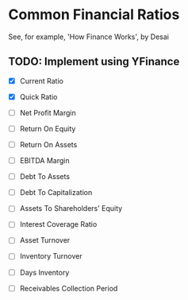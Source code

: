 # Common Financial Ratios

See, for example,  'How Finance Works', by Desai

## TODO: Implement using YFinance

- [x] Current Ratio

- [x] Quick Ratio

- [ ] Net Profit Margin

- [ ] Return On Equity

- [ ] Return On Assets

- [ ] EBITDA Margin

- [ ] Debt To Assets

- [ ] Debt To Capitalization

- [ ] Assets To Shareholders' Equity

- [ ] Interest Coverage Ratio

- [ ] Asset Turnover

- [ ] Inventory Turnover

- [ ] Days Inventory

- [ ] Receivables Collection Period